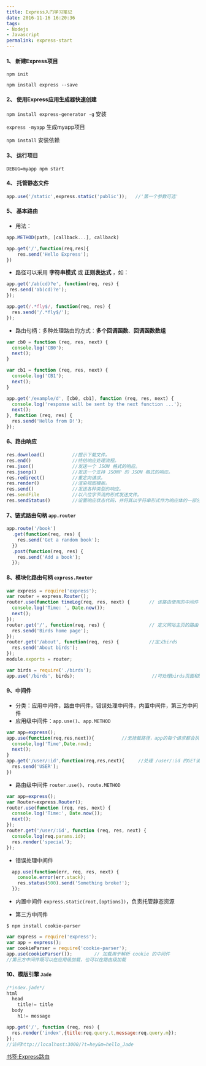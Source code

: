 ```yaml
---
title: Express入门学习笔记
date: 2016-11-16 16:20:36
tags: 
- Nodejs
- Javascript
permalink: express-start
---
```


#### 1、 新建Express项目

`npm init`

`npm install express --save`

<!-- more -->

#### 2、 使用Express应用生成器快速创建

`npm install express-generator -g`  安装

`express -myapp` 生成myapp项目

`npm install` 安装依赖

#### 3、 运行项目

`DEBUG=myapp npm start`

#### 4、 托管静态文件
```js
app.use('/static',express.static('public'));   //'第一个参数可选'
```

#### 5、 基本路由
- 用法：

```js
app.METHOD(path, [callback...], callback)
```
```js
app.get('/',function(req,res){
    res.send('Hello Express');
})
```
- 路径可以采用 **字符串模式** 或 **正则表达式** ，如：

```js
app.get('/ab(cd)?e', function(req, res) {
 res.send('ab(cd)?e');
});
```
```js
app.get(/.*fly$/, function(req, res) {
  res.send('/.*fly$/');
});
```

- 路由句柄：多种处理路由的方式：**多个回调函数**、**回调函数数组**

```js
var cb0 = function (req, res, next) {
  console.log('CB0');
  next();
}

var cb1 = function (req, res, next) {
  console.log('CB1');
  next();
}

app.get('/example/d', [cb0, cb1], function (req, res, next) {
  console.log('response will be sent by the next function ...');
  next();
}, function (req, res) {
  res.send('Hello from D!');
});

```

#### 6、路由响应

```js
res.download() 	        //提示下载文件。
res.end() 	            //终结响应处理流程。
res.json() 	            //发送一个 JSON 格式的响应。
res.jsonp() 	        //发送一个支持 JSONP 的 JSON 格式的响应。
res.redirect() 	        //重定向请求。
res.render() 	        //渲染视图模板。
res.send() 	            //发送各种类型的响应。
res.sendFile 	        //以八位字节流的形式发送文件。
res.sendStatus()        //设置响应状态代码，并将其以字符串形式作为响应体的一部分发送。
```

#### 7、链式路由句柄 **`app.router`**

```js
app.route('/book')
  .get(function(req, res) {
    res.send('Get a random book');
  })
  .post(function(req, res) {
    res.send('Add a book');
  });
```

#### 8、模块化路由句柄 **`express.Router`**

```js
var express = require('express');
var router = express.Router();
router.use(function timeLog(req, res, next) {       // 该路由使用的中间件
  console.log('Time: ', Date.now());
  next();
});
router.get('/', function(req, res) {                // 定义网站主页的路由
  res.send('Birds home page');
});
router.get('/about', function(req, res) {           //定义birds
  res.send('About birds');
});
module.exports = router;
```
```js
var birds = require('./birds');
app.use('/birds', birds);                            //可处理birds页面和birds/about页面
```

#### 9、中间件
- 分类：应用中间件，路由中间件，错误处理中间件，内置中间件，第三方中间件
- 应用级中间件：`app.use()`、`app.METHOD`
```js
var app=express();
app.use(function(req,res,next)){          //无挂载路径，app的每个请求都会执行
  console,log('Time',Date.now);
  next();
}
app.get('/user/:id',function(req,res,next){     //处理 /user/:id 的GET请求
  res.send('USER');
})
```

- 路由级中间件 `router.use()`、`route.METHOD`
```js
var app=express();
var Router=express.Router();
router.use(function (req, res, next) {
  console.log('Time:', Date.now());
  next();
});
router.get('/user/:id', function (req, res, next) {
  console.log(req.params.id);
  res.render('special');
});
```
- 错误处理中间件
```js
  app.use(function(err, req, res, next) {
    console.error(err.stack);
    res.status(500).send('Something broke!');
  });
```

- 内置中间件 `express.static(root,[options])`，负责托管静态资源

- 第三方中间件
```
$ npm install cookie-parser
```
```js
var express = require('express');
var app = express();
var cookieParser = require('cookie-parser');
app.use(cookieParser());        // 加载用于解析 cookie 的中间件
//第三方中间件既可以在应用级加载，也可以在路由级加载
```

#### 10、模版引擎 `Jade`

```js
/*index.jade*/
html
  head
    title!= title
  body
    h1!= message
```

```js
app.get('/', function (req, res) {
  res.render('index',{title:req.query.t,message:req.query.m});
});
//访问http://localhost:3000/?t=hey&m=hello_Jade
```


[书签:Express路由](http://www.expressjs.com.cn/guide/using-middleware.html)